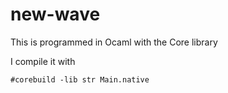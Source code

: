 # new-wave
This is programmed in Ocaml with the Core library

I compile it with
    
    #corebuild -lib str Main.native
